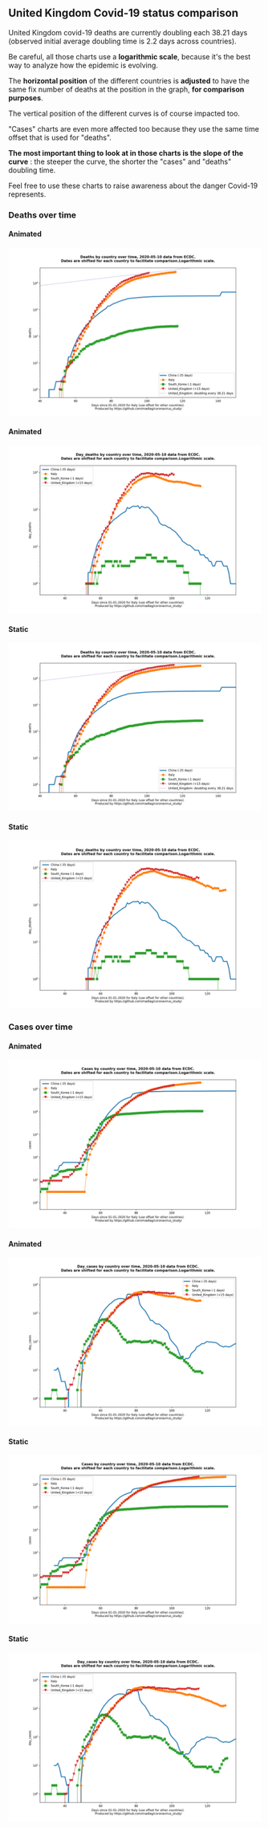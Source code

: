 ## United Kingdom Covid-19 status comparison 

United Kingdom covid-19 deaths are currently doubling each 38.21 days (observed initial average doubling time is 2.2 days across countries).



Be careful, all those charts use a **logarithmic scale**, because it's the best way to analyze how the epidemic is evolving.
 
The **horizontal position** of the different countries is **adjusted** to have the same fix number of deaths at the position in the graph, **for comparison purposes**.

The vertical position of the different curves is of course impacted too.

"Cases" charts are even more affected too because they use the same time offset that is used for "deaths".

**The most important thing to look at in those charts is the slope of the curve** : the steeper the curve, the shorter the "cases" and "deaths" doubling time.

Feel free to use these charts to raise awareness about the danger Covid-19 represents. 


 
### Deaths over time
 
#### Animated
![United Kingdom covid-19 deaths animated chart](https://raw.githubusercontent.com/madlag/coronavirus_study/master/notebooks/graphs/2020-05-10/countries/United_Kingdom/2020-05-10_United_Kingdom_deaths.gif "United Kingdom covid-19 deaths animated chart")   
 
#### Animated
![United Kingdom covid-19 daily deaths animated chart](https://raw.githubusercontent.com/madlag/coronavirus_study/master/notebooks/graphs/2020-05-10/countries/United_Kingdom/2020-05-10_United_Kingdom_day_deaths.gif "United Kingdom covid-19 day_deaths animated chart")   
 
#### Static
![United Kingdom covid-19 deaths static chart](https://raw.githubusercontent.com/madlag/coronavirus_study/master/notebooks/graphs/2020-05-10/countries/United_Kingdom/2020-05-10_United_Kingdom_deaths.png "United Kingdom covid-19 deaths static chart")   
 
#### Static
![United Kingdom covid-19 daily deaths static chart](https://raw.githubusercontent.com/madlag/coronavirus_study/master/notebooks/graphs/2020-05-10/countries/United_Kingdom/2020-05-10_United_Kingdom_day_deaths.png "United Kingdom covid-19 day_deaths static chart")   

 
### Cases over time
 
#### Animated
![United Kingdom covid-19 cases animated chart](https://raw.githubusercontent.com/madlag/coronavirus_study/master/notebooks/graphs/2020-05-10/countries/United_Kingdom/2020-05-10_United_Kingdom_cases.gif "United Kingdom covid-19 cases animated chart")   
 
#### Animated
![United Kingdom covid-19 daily cases animated chart](https://raw.githubusercontent.com/madlag/coronavirus_study/master/notebooks/graphs/2020-05-10/countries/United_Kingdom/2020-05-10_United_Kingdom_day_cases.gif "United Kingdom covid-19 day_cases animated chart")   
 
#### Static
![United Kingdom covid-19 cases static chart](https://raw.githubusercontent.com/madlag/coronavirus_study/master/notebooks/graphs/2020-05-10/countries/United_Kingdom/2020-05-10_United_Kingdom_cases.png "United Kingdom covid-19 cases static chart")   
 
#### Static
![United Kingdom covid-19 daily cases static chart](https://raw.githubusercontent.com/madlag/coronavirus_study/master/notebooks/graphs/2020-05-10/countries/United_Kingdom/2020-05-10_United_Kingdom_day_cases.png "United Kingdom covid-19 day_cases static chart")   

